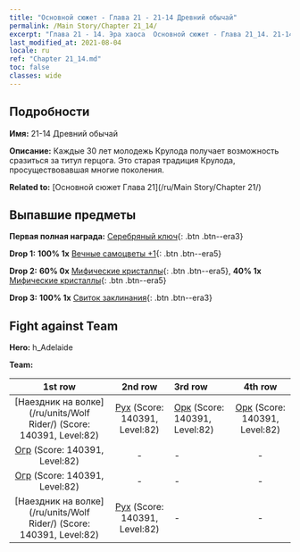 ```yaml
---
title: "Основной сюжет - Глава 21 - 21-14 Древний обычай"
permalink: /Main Story/Chapter 21_14/
excerpt: "Глава 21 - 14. Эра хаоса  Основной сюжет - Глава 21_14. 21-14 Древний обычай"
last_modified_at: 2021-08-04
locale: ru
ref: "Chapter 21_14.md"
toc: false
classes: wide
---
```


## Подробности

 **Имя:** 21-14 Древний обычай

 **Описание:** Каждые 30 лет молодежь Крулода получает возможность сразиться за титул герцога. Это старая традиция Крулода, просуществовавшая многие поколения.

 **Related to:** [Основной сюжет Глава 21](/ru/Main Story/Chapter 21/)

## Выпавшие предметы

 **Первая полная награда:** [Серебряный ключ](/ItemsRU/con_693/){: .btn .btn--era3}

 **Drop 1:** **100% 1x** [Вечные самоцветы +1](/ItemsRU/mat_72/){: .btn .btn--era5}

 **Drop 2:** **60% 0x** [Мифические кристаллы](/ItemsRU/mat_66/){: .btn .btn--era5}, **40% 1x** [Мифические кристаллы](/ItemsRU/mat_66/){: .btn .btn--era5}

 **Drop 3:** **100% 1x** [Свиток заклинания](/ItemsRU/con_694/){: .btn .btn--era3}


## Fight against Team
 **Hero:** h_Adelaide

 **Team:**


  | 1st row | 2nd row | 3rd row | 4th row |
  |:----:|:----:|:----|:----:|
  | [Наездник на волке](/ru/units/Wolf Rider/) (Score: 140391, Level:82)  | [Рух](/ru/units/Roc/) (Score: 140391, Level:82)  | [Орк](/ru/units/Orc/) (Score: 140391, Level:82)  | [Орк](/ru/units/Orc/) (Score: 140391, Level:82)  |
  | [Огр](/ru/units/Ogre/) (Score: 140391, Level:82)  | - | - | - |
  | [Огр](/ru/units/Ogre/) (Score: 140391, Level:82)  | - | - | - |
  | [Наездник на волке](/ru/units/Wolf Rider/) (Score: 140391, Level:82)  | [Рух](/ru/units/Roc/) (Score: 140391, Level:82)  | - | - |



